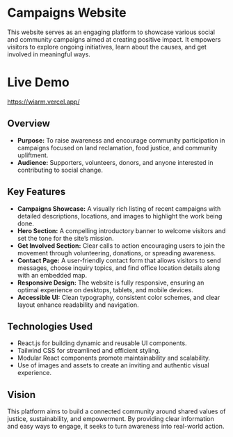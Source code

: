 # Campaigns Website

This website serves as an engaging platform to showcase various social and community campaigns aimed at creating positive impact. It empowers visitors to explore ongoing initiatives, learn about the causes, and get involved in meaningful ways.

# Live Demo
https://wiarm.vercel.app/

## Overview

- **Purpose:** To raise awareness and encourage community participation in campaigns focused on land reclamation, food justice, and community upliftment.
- **Audience:** Supporters, volunteers, donors, and anyone interested in contributing to social change.

## Key Features

- **Campaigns Showcase:** A visually rich listing of recent campaigns with detailed descriptions, locations, and images to highlight the work being done.
- **Hero Section:** A compelling introductory banner to welcome visitors and set the tone for the site’s mission.
- **Get Involved Section:** Clear calls to action encouraging users to join the movement through volunteering, donations, or spreading awareness.
- **Contact Page:** A user-friendly contact form that allows visitors to send messages, choose inquiry topics, and find office location details along with an embedded map.
- **Responsive Design:** The website is fully responsive, ensuring an optimal experience on desktops, tablets, and mobile devices.
- **Accessible UI:** Clean typography, consistent color schemes, and clear layout enhance readability and navigation.

## Technologies Used

- React.js for building dynamic and reusable UI components.
- Tailwind CSS for streamlined and efficient styling.
- Modular React components promote maintainability and scalability.
- Use of images and assets to create an inviting and authentic visual experience.

## Vision

This platform aims to build a connected community around shared values of justice, sustainability, and empowerment. By providing clear information and easy ways to engage, it seeks to turn awareness into real-world action.
